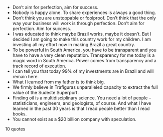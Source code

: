  - Don’t aim for perfection, aim for success.
 - Nobody is happy alone. To share experiences is always a good thing.
 - Don’t think you are unstoppable or foolproof. Don’t think that the only way your business will work is through perfection. Don’t aim for perfection. Aim for success.
 - I was educated to think maybe Brazil works, maybe it doesn’t. But I decided I am going to make this country work for my children. I am investing all my effort now in making Brazil a great country.
 - To be powerful in South America, you have to be transparent and you have to have a very clean reputation. Transparency for me today is a magic word in South America. Power comes from transparency and a track record of execution.
 - I can tell you that today 99% of my investments are in Brazil and will remain here.
 - What I learned from my father is to think big.
 - We firmly believe in Trafiguras unparalleled capacity to extract the full value of the Sudeste Superport.
 - Finding oil is a multidisciplinary science. You need a lot of people – statisticians, engineers, and geologists, of course. And what I have learned in the past 30 years is that I read people better than I read books.
 - You cannot exist as a $20 billion company with speculation.

10 quotes